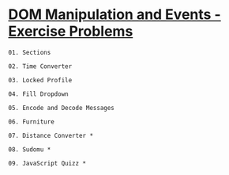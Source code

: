 # [DOM Manipulation and Events - Exercise Problems](https://judge.softuni.org/Contests/2763/DOM-Manipulation-and-Events-Exercise)

    01. Sections

    02. Time Converter

    03. Locked Profile

    04. Fill Dropdown

    05. Encode and Decode Messages

    06. Furniture

    07. Distance Converter *

    08. Sudomu *

    09. JavaScript Quizz *
